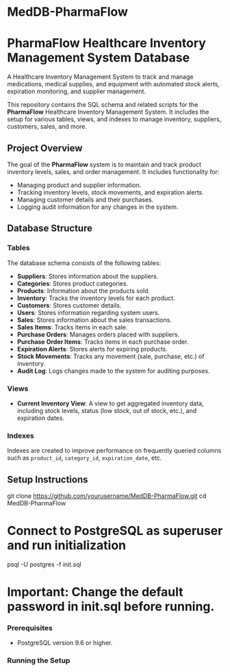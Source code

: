 # MedDB-PharmaFlow
# PharmaFlow Healthcare Inventory Management System Database

A Healthcare Inventory Management System to track and manage medications, medical supplies, and equipment with automated stock alerts, expiration monitoring, and supplier management.

This repository contains the SQL schema and related scripts for the **PharmaFlow** Healthcare Inventory Management System. It includes the setup for various tables, views, and indexes to manage inventory, suppliers, customers, sales, and more.

## Project Overview

The goal of the **PharmaFlow** system is to maintain and track product inventory levels, sales, and order management. It includes functionality for:
- Managing product and supplier information.
- Tracking inventory levels, stock movements, and expiration alerts.
- Managing customer details and their purchases.
- Logging audit information for any changes in the system.

## Database Structure

### Tables
The database schema consists of the following tables:
- **Suppliers**: Stores information about the suppliers.
- **Categories**: Stores product categories.
- **Products**: Information about the products sold.
- **Inventory**: Tracks the inventory levels for each product.
- **Customers**: Stores customer details.
- **Users**: Stores information regarding system users.
- **Sales**: Stores information about the sales transactions.
- **Sales Items**: Tracks items in each sale.
- **Purchase Orders**: Manages orders placed with suppliers.
- **Purchase Order Items**: Tracks items in each purchase order.
- **Expiration Alerts**: Stores alerts for expiring products.
- **Stock Movements**: Tracks any movement (sale, purchase, etc.) of inventory.
- **Audit Log**: Logs changes made to the system for auditing purposes.

### Views
- **Current Inventory View**: A view to get aggregated inventory data, including stock levels, status (low stock, out of stock, etc.), and expiration dates.

### Indexes
Indexes are created to improve performance on frequently queried columns such as `product_id`, `category_id`, `expiration_date`, etc.

## Setup Instructions
git clone https://github.com/yourusername/MedDB-PharmaFlow.git
cd MedDB-PharmaFlow

# Connect to PostgreSQL as superuser and run initialization
psql -U postgres -f init.sql
# Important: Change the default password in init.sql before running.

### Prerequisites
- PostgreSQL version 9.6 or higher.

### Running the Setup

